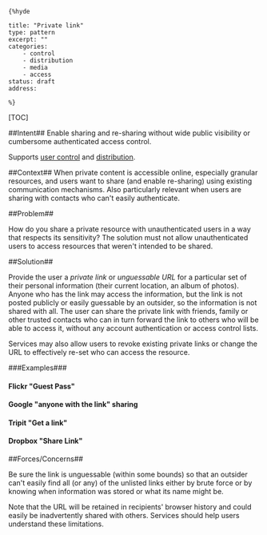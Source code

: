     {%hyde

    title: "Private link"
    type: pattern
    excerpt: ""
    categories: 
        - control
        - distribution
        - media
        - access
    status: draft
    address: 

    %}

[TOC]

##Intent##
Enable sharing and re-sharing without wide public visibility or cumbersome authenticated access control.

Supports [user control](User-control) and [distribution](Distribution).

##Context##
When private content is accessible online, especially granular resources, and users want to share (and enable re-sharing) using existing communication mechanisms. Also particularly relevant when users are sharing with contacts who can't easily authenticate.

##Problem##

How do you share a private resource with unauthenticated users in a way that respects its sensitivity?
The solution must not allow unauthenticated users to access resources that weren't intended to be shared. 

##Solution##

Provide the user a _private link_ or _unguessable URL_ for a particular set of their personal information (their current location, an album of photos). Anyone who has the link may access the information, but the link is not posted publicly or easily guessable by an outsider, so the information is not shared with all. The user can share the private link with friends, family or other trusted contacts who can in turn forward the link to others who will be able to access it, without any account authentication or access control lists.

Services may also allow users to revoke existing private links or change the URL to effectively re-set who can access the resource.

###Examples###

#### Flickr "Guest Pass" ####

#### Google "anyone with the link" sharing ####

#### Tripit "Get a link" ####

#### Dropbox "Share Link" ####

##Forces/Concerns##

Be sure the link is unguessable (within some bounds) so that an outsider can't easily find all (or any) of the unlisted links either by brute force or by knowing when information was stored or what its name might be.

Note that the URL will be retained in recipients' browser history and could easily be inadvertently shared with others. Services should help users understand these limitations.